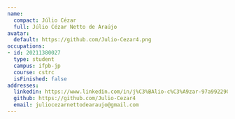 ```yaml
---
name:
  compact: Júlio Cézar
  full: Júlio Cézar Netto de Araújo
avatar:
  default: https://github.com/Julio-Cezar4.png
occupations:
- id: 20211380027
  type: student
  campus: ifpb-jp
  course: cstrc
  isFinished: false
addresses:
  linkedin: https://www.linkedin.com/in/j%C3%BAlio-c%C3%A9zar-97a992290/
  github: https://github.com/Julio-Cezar4
  email: juliocezarnettodearaujo@gmail.com
---
```

